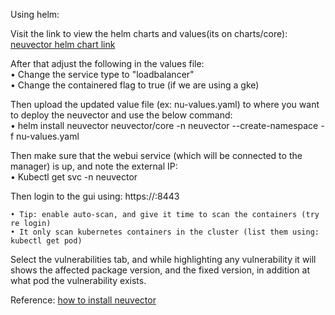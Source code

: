 Using helm:

Visit the link to view the helm charts and values(its on charts/core): [neuvector helm chart link](https://github.com/neuvector/neuvector-helm/tree/master/charts/core)  

After that adjust the following in the values file:  
	• Change the service type to "loadbalancer"  
	• Change the containered flag to true (if we are using a gke)  

Then upload the updated value file (ex: nu-values.yaml) to where you want to deploy the neuvector and use the below command:  
	• helm install neuvector neuvector/core -n neuvector --create-namespace -f nu-values.yaml  

Then make sure that the webui service (which will be connected to the manager) is up, and note the external IP:  
	• Kubectl get svc -n neuvector   

Then login to the gui using: https://<external-ip>:8443  

	• Tip: enable auto-scan, and give it time to scan the containers (try re login)  
	• It only scan kubernetes containers in the cluster (list them using: kubectl get pod)  
  
Select the vulnerabilities tab, and while highlighting any vulnerability it will shows the affected package version, and the fixed version, in addition at what pod the vulnerability exists.  

  
Reference: [how to install neuvector](https://www.youtube.com/watch?v=c7cF0M4VIX8)  



